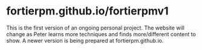 # fortierpm.github.io/fortierpmv1
This is the first version of an ongoing personal project. The website will change as Peter learns more techniques and finds more/different content to show. A newer version is being prepared at fortierpm.github.io.
